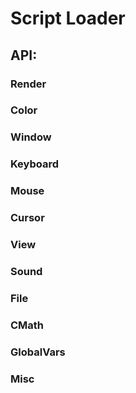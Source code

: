 # Script Loader


## API:
### Render

### Color

### Window

### Keyboard

### Mouse

### Cursor

### View

### Sound

### File

### CMath

### GlobalVars

### Misc

